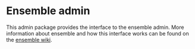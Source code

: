 Ensemble admin
===============
This admin package provides the interface to the ensemble admin. More information about ensemble and how this interface works can be found on the [ensemble wiki](https://github.com/ensemble/documentation/wiki).